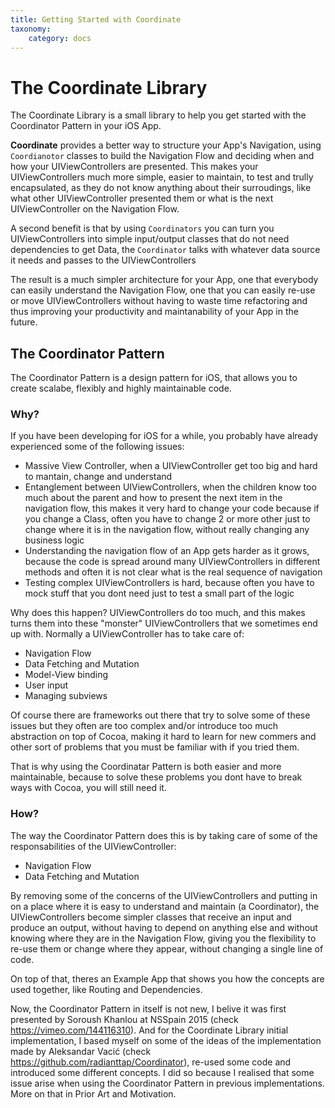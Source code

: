 ```yaml
---
title: Getting Started with Coordinate
taxonomy:
    category: docs
---
```


# The Coordinate Library

The Coordinate Library is a small library to help you get started with the Coordinator Pattern in your iOS App.
 
**Coordinate** provides a better way to structure your App's Navigation, using `Coordianotor` classes to build the Navigation Flow and deciding when and how your UIViewControllers are presented. This makes your UIViewControllers much more simple, easier to maintain, to test and trully encapsulated, as they do not know anything about their surroudings, like what other UIViewController presented them or what is the next UIViewController on the Navigation Flow. 

A second benefit is that by using `Coordinators` you can turn you UIViewControllers into simple input/output classes that do not need dependencies to get Data, the `Coordinator` talks with whatever data source it needs and passes to the UIViewControllers

The result is a much simpler architecture for your App, one that everybody can easily understand the Navigation Flow, one that you can easily re-use or move UIViewControllers without having to waste time refactoring and thus improving your productivity and maintanability of your App in the future.

## The Coordinator Pattern

The Coordinator Pattern is a design pattern for iOS, that allows you to create scalabe, flexibly and highly maintainable code. 

### Why? 

If you have been developing for iOS for a while, you probably have already experienced some of the following issues:  
- Massive View Controller, when a UIViewController get too big and hard to mantain, change and understand
- Entanglement between UIViewControllers, when the children know too much about the parent and how to present the next item in the navigation flow, this makes it very hard to change your code because if you change a Class, often you have to change 2 or more other just to change where it is in the navigation flow, without really changing any business logic
- Understanding the navigation flow of an App gets harder as it grows, because the code is spread around many UIViewControllers in different methods and often it is not clear what is the real sequence of navigation
- Testing complex UIViewControllers is hard, because often you have to mock stuff that you dont need just to test a small part of the logic

Why does this happen? UIViewControllers do too much, and this makes turns them into these "monster" UIViewControllers that we sometimes end up with. Normally a UIViewController has to take care of:
- Navigation Flow
- Data Fetching and Mutation
- Model-View binding
- User input
- Managing subviews

Of course there are frameworks out there that try to solve some of these issues but they often are too complex and/or introduce too much abstraction on top of Cocoa, making it hard to learn for new commers and other sort of problems that you must be familiar with if you tried them.

That is why using the Coordinatar Pattern is both easier and more maintainable, because to solve these problems you dont have to break ways with Cocoa, you will still need it.

### How? 

The way the Coordinator Pattern does this is by taking care of some of the responsabilities of the UIViewController:
- Navigation Flow
- Data Fetching and Mutation

By removing some of the concerns of the UIViewControllers and putting in on a place where it is easy to understand and maintain (a Coordinator), the UIViewControllers become simpler classes that receive an input and produce an output, without having to depend on anything else and without knowing where they are in the Navigation Flow, giving you the flexibility to re-use them or change where they appear, without changing a single line of code.

On top of that, theres an Example App that shows you how the concepts are used together, like Routing and Dependencies.

Now, the Coordinator Pattern in itself is not new, I belive it was first presented by Soroush Khanlou at NSSpain 2015 (check https://vimeo.com/144116310). And for the Coordinate Library initial implementation, I based myself on some of the ideas of the implementation made by Aleksandar Vacić (check https://github.com/radianttap/Coordinator), re-used some code and introduced some different concepts.
I did so because I realised that some issue arise when using the Coordinator Pattern in previous implementations. More on that in Prior Art and Motivation.
